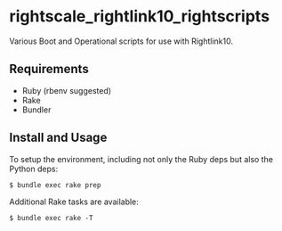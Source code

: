 # rightscale_rightlink10_rightscripts

Various Boot and Operational scripts for use with Rightlink10.

## Requirements

* Ruby (rbenv suggested)
* Rake
* Bundler

## Install and Usage

To setup the environment, including not only the Ruby deps but also the
Python deps:

```ShellSession
$ bundle exec rake prep
```

Additional Rake tasks are available:

```ShellSession
$ bundle exec rake -T
```
